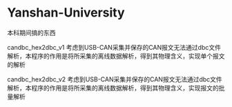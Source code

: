 # Yanshan-University

本科期间搞的东西

candbc_hex2dbc_v1   考虑到USB-CAN采集并保存的CAN报文无法通过dbc文件解析，本程序的作用是将所采集的离线数据解析，得到其物理含义，实现单个报文的解析

candbc_hex2dbc_v2   考虑到USB-CAN采集并保存的CAN报文无法通过dbc文件解析，本程序的作用是将所采集的离线数据解析，得到其物理含义，实现报文的批量解析
